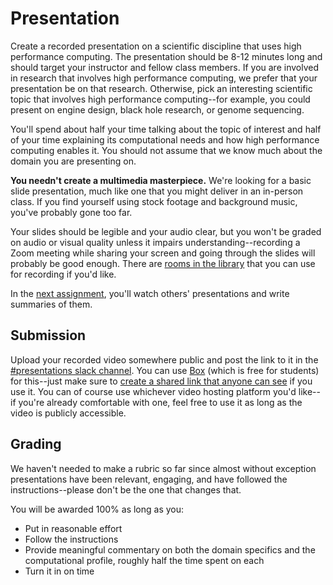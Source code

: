 ---
---

# Presentation

Create a recorded presentation on a scientific discipline that uses high performance computing. The presentation should be 8-12 minutes long and should target your instructor and fellow class members. If you are involved in research that involves high performance computing, we prefer that your presentation be on that research. Otherwise, pick an interesting scientific topic that involves high performance computing--for example, you could present on engine design, black hole research, or genome sequencing.

You'll spend about half your time talking about the topic of interest and half of your time explaining its computational needs and how high performance computing enables it. You should not assume that we know much about the domain you are presenting on.

**You needn't create a multimedia masterpiece.** We're looking for a basic slide presentation, much like one that you might deliver in an in-person class. If you find yourself using stock footage and background music, you've probably gone too far.

Your slides should be legible and your audio clear, but you won't be graded on audio or visual quality unless it impairs understanding--recording a Zoom meeting while sharing your screen and going through the slides will probably be good enough. There are [rooms in the library](https://lib.byu.edu/services/sound-recording-studio/) that you can use for recording if you'd like.

In the [next assignment](presentation-summaries.md), you'll watch others' presentations and write summaries of them.



## Submission

Upload your recorded video somewhere public and post the link to it in the [#presentations slack channel](https://byu-sci-comp.slack.com/channels/presentations). You can use [Box](https://box.byu.edu) (which is free for students) for this--just make sure to [create a shared link that anyone can see](https://support.box.com/hc/en-us/articles/360043697094-Creating-Shared-Links) if you use it. You can of course use whichever video hosting platform you'd like--if you're already comfortable with one, feel free to use it as long as the video is publicly accessible.



## Grading

We haven't needed to make a rubric so far since almost without exception presentations have been relevant, engaging, and have followed the instructions--please don't be the one that changes that.

You will be awarded 100% as long as you:

-  Put in reasonable effort
-  Follow the instructions
-  Provide meaningful commentary on both the domain specifics and the computational profile, roughly half the time spent on each
-  Turn it in on time
